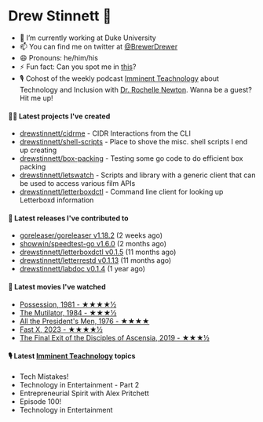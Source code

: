
# Drew Stinnett 👋

- 🔭 I’m currently working at Duke University
- 📫 You can find me on twitter at [@BrewerDrewer](https://twitter.com/BrewerDrewer)
- 😄 Pronouns: he/him/his
- ⚡ Fun fact: Can you spot me in [this](https://www.youtube.com/watch?v=oL9WnB0qHBA)?
- 🎙 Cohost of the weekly podcast [Imminent Teachnology](https://podcast.imminentteachnology.com/) about Technology and Inclusion with [Dr. Rochelle Newton](https://www.linkedin.com/in/drrochellenewton/). Wanna be a guest? Hit me up!

#### 👨‍💻 Latest projects I've created
- [drewstinnett/cidrme](https://github.com/drewstinnett/cidrme) - CIDR Interactions from the CLI
- [drewstinnett/shell-scripts](https://github.com/drewstinnett/shell-scripts) - Place to shove the misc. shell scripts I end up creating
- [drewstinnett/box-packing](https://github.com/drewstinnett/box-packing) - Testing some go code to do efficient box packing
- [drewstinnett/letswatch](https://github.com/drewstinnett/letswatch) - Scripts and library with a generic client that can be used to access various film APIs
- [drewstinnett/letterboxdctl](https://github.com/drewstinnett/letterboxdctl) - Command line client for looking up Letterboxd information

#### 🚀 Latest releases I've contributed to
- [goreleaser/goreleaser v1.18.2](https://github.com/goreleaser/goreleaser/releases/tag/v1.18.2) (2 weeks ago)
- [showwin/speedtest-go v1.6.0](https://github.com/showwin/speedtest-go/releases/tag/v1.6.0) (2 months ago)
- [drewstinnett/letterboxdctl v0.1.5](https://github.com/drewstinnett/letterboxdctl/releases/tag/v0.1.5) (11 months ago)
- [drewstinnett/letterrestd v0.1.13](https://github.com/drewstinnett/letterrestd/releases/tag/v0.1.13) (11 months ago)
- [drewstinnett/labdoc v0.1.4](https://github.com/drewstinnett/labdoc/releases/tag/v0.1.4) (1 year ago)

#### 🍿 Latest movies I've watched
- [Possession, 1981 - ★★★★½](https://letterboxd.com/mondodrew/film/possession/)
- [The Mutilator, 1984 - ★★★½](https://letterboxd.com/mondodrew/film/the-mutilator/1/)
- [All the President&#39;s Men, 1976 - ★★★★](https://letterboxd.com/mondodrew/film/all-the-presidents-men/)
- [Fast X, 2023 - ★★★★½](https://letterboxd.com/mondodrew/film/fast-x/)
- [The Final Exit of the Disciples of Ascensia, 2019 - ★★★½](https://letterboxd.com/mondodrew/film/the-final-exit-of-the-disciples-of-ascensia/)

#### 🎙 Latest [Imminent Teachnology](https://podcast.imminentteachnology.com/) topics
- Tech Mistakes!
- Technology in Entertainment - Part 2
- Entrepreneurial Spirit with Alex Pritchett
- Episode 100!
- Technology in Entertainment
